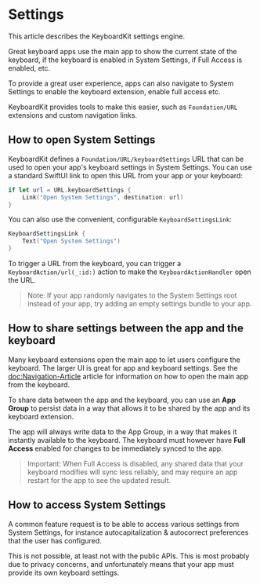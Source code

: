 # Settings

This article describes the KeyboardKit settings engine.

Great keyboard apps use the main app to show the current state of the keyboard, if the keyboard is enabled in System Settings, if Full Access is enabled, etc.

To provide a great user experience, apps can also navigate to System Settings to enable the keyboard extension, enable full access etc.

KeyboardKit provides tools to make this easier, such as ``Foundation/URL`` extensions and custom navigation links.



## How to open System Settings

KeyboardKit defines a ``Foundation/URL/keyboardSettings`` URL that can be used to open your app's keyboard settings in System Settings. You can use a standard SwiftUI link to open this URL from your app or your keyboard:

```swift
if let url = URL.keyboardSettings {
    Link("Open System Settings", destination: url)
}
```

You can also use the convenient, configurable ``KeyboardSettingsLink``:

```swift
KeyboardSettingsLink {
    Text("Open System Settings")
}
```

To trigger a URL from the keyboard, you can trigger a ``KeyboardAction/url(_:id:)`` action to make the ``KeyboardActionHandler`` open the URL.

> Note: If your app randomly navigates to the System Settings root instead of your app, try adding an empty settings bundle to your app.



## How to share settings between the app and the keyboard

Many keyboard extensions open the main app to let users configure the keyboard. The larger UI is great for app and keyboard settings.
See the <doc:Navigation-Article> article for information on how to open the main app from the keyboard.

To share data between the app and the keyboard, you can use an **App Group** to persist data in a way that allows it to be shared by the app and its keyboard extension.

The app will always write data to the App Group, in a way that makes it instantly available to the keyboard. The keyboard must however have **Full Access** enabled for changes to be immediately synced to the app. 

> Important: When Full Access is disabled, any shared data that your keyboard modifies will sync less reliably, and may require an app restart for the app to see the updated result.



## How to access System Settings

A common feature request is to be able to access various settings from System Settings, for instance autocapitalization & autocorrect preferences that the user has configured.

This is not possible, at least not with the public APIs. This is most probably due to privacy concerns, and unfortunately means that your app must provide its own keyboard settings.
